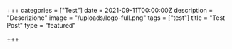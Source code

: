 +++
categories = ["Test"]
date = 2021-09-11T00:00:00Z
description = "Descrizione"
image = "/uploads/logo-full.png"
tags = ["test"]
title = "Test Post"
type = "featured"

+++
